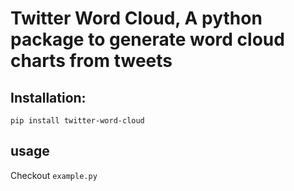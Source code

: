 # Twitter Word Cloud, A python package to generate word cloud charts from tweets

## Installation:
`pip install twitter-word-cloud`

## usage
Checkout `example.py`
